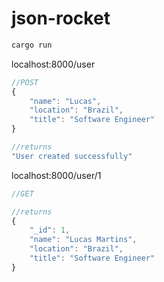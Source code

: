 # json-rocket

```rust
cargo run
```

localhost:8000/user

```js
//POST
{
    "name": "Lucas",
    "location": "Brazil",
    "title": "Software Engineer" 
}

//returns
"User created successfully"
```

localhost:8000/user/1

```js
//GET

//returns
{
    "_id": 1,
    "name": "Lucas Martins",
    "location": "Brazil",
    "title": "Software Engineer"
}
```

